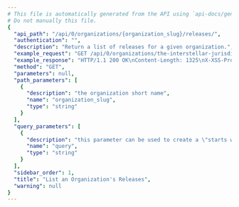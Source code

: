```yaml
---
# This file is automatically generated from the API using `api-docs/generate.py`
# Do not manually this file.
{
  "api_path": "/api/0/organizations/{organization_slug}/releases/", 
  "authentication": "", 
  "description": "Return a list of releases for a given organization.", 
  "example_request": "GET /api/0/organizations/the-interstellar-jurisdiction/releases/ HTTP/1.1\nHost: sentry.io\nAuthorization: Bearer {base64-encoded-key-here}", 
  "example_response": "HTTP/1.1 200 OK\nContent-Length: 1325\nX-XSS-Protection: 1; mode=block\nX-Content-Type-Options: nosniff\nContent-Language: en\nVary: Accept-Language, Cookie\nLink: <https://sentry.io/api/0/organizations/the-interstellar-jurisdiction/releases/?&cursor=100:-1:1>; rel=\"previous\"; results=\"false\"; cursor=\"100:-1:1\", <https://sentry.io/api/0/organizations/the-interstellar-jurisdiction/releases/?&cursor=100:1:0>; rel=\"next\"; results=\"false\"; cursor=\"100:1:0\"\nAllow: GET, POST, HEAD, OPTIONS\nX-Frame-Options: deny\nContent-Type: application/json\n\n[\n  {\n    \"authors\": [], \n    \"commitCount\": 0, \n    \"data\": {}, \n    \"dateCreated\": \"2018-11-06T17:23:46.969Z\", \n    \"dateReleased\": null, \n    \"deployCount\": 0, \n    \"firstEvent\": null, \n    \"lastCommit\": null, \n    \"lastDeploy\": null, \n    \"lastEvent\": null, \n    \"newGroups\": 0, \n    \"owner\": null, \n    \"projects\": [\n      {\n        \"name\": \"Pump Station\", \n        \"slug\": \"pump-station\"\n      }\n    ], \n    \"ref\": \"6ba09a7c53235ee8a8fa5ee4c1ca8ca886e7fdbb\", \n    \"shortVersion\": \"2.0rc2\", \n    \"url\": null, \n    \"version\": \"2.0rc2\"\n  }, \n  {\n    \"authors\": [], \n    \"commitCount\": 0, \n    \"data\": {}, \n    \"dateCreated\": \"2018-11-06T17:23:13.410Z\", \n    \"dateReleased\": null, \n    \"deployCount\": 0, \n    \"firstEvent\": \"2018-11-06T17:23:13.664Z\", \n    \"lastCommit\": null, \n    \"lastDeploy\": null, \n    \"lastEvent\": \"2018-11-06T17:23:13.664Z\", \n    \"newGroups\": 0, \n    \"owner\": null, \n    \"projects\": [\n      {\n        \"name\": \"Prime Mover\", \n        \"slug\": \"prime-mover\"\n      }\n    ], \n    \"ref\": null, \n    \"shortVersion\": \"6307202\", \n    \"url\": null, \n    \"version\": \"63072027eebea348aa9949d45defe735b9336432\"\n  }, \n  {\n    \"authors\": [], \n    \"commitCount\": 0, \n    \"data\": {}, \n    \"dateCreated\": \"2018-11-06T17:23:04.417Z\", \n    \"dateReleased\": null, \n    \"deployCount\": 0, \n    \"firstEvent\": \"2018-11-06T17:23:05.145Z\", \n    \"lastCommit\": null, \n    \"lastDeploy\": null, \n    \"lastEvent\": \"2018-11-06T17:23:05.145Z\", \n    \"newGroups\": 0, \n    \"owner\": null, \n    \"projects\": [\n      {\n        \"name\": \"Pump Station\", \n        \"slug\": \"pump-station\"\n      }\n    ], \n    \"ref\": null, \n    \"shortVersion\": \"76bfa7a\", \n    \"url\": null, \n    \"version\": \"76bfa7a9209b74959bdc30b31d2bd164a086a77a\"\n  }\n]", 
  "method": "GET", 
  "parameters": null, 
  "path_parameters": [
    {
      "description": "the organization short name", 
      "name": "organization_slug", 
      "type": "string"
    }
  ], 
  "query_parameters": [
    {
      "description": "this parameter can be used to create a \"starts with\" filter for the version.", 
      "name": "query", 
      "type": "string"
    }
  ], 
  "sidebar_order": 1, 
  "title": "List an Organization's Releases", 
  "warning": null
}
---
```

